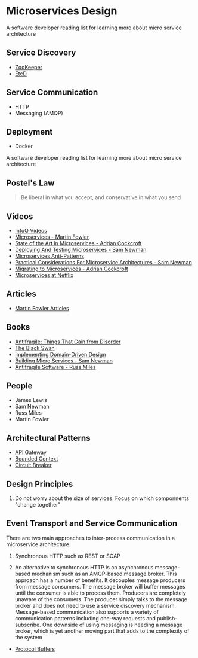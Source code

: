 # Microservices Design

A software developer reading list for learning more about micro service architecture

## Service Discovery

+ [ZooKeeper](http://zookeeper.apache.org)
+ [EtcD](https://github.com/coreos/etcd)

## Service Communication

+ HTTP
+ Messaging (AMQP)

## Deployment

+ Docker

A software developer reading list for learning more about micro service architecture

## Postel's Law

> Be liberal in what you accept, and conservative in what you send

## Videos

* [InfoQ Videos](http://www.infoq.com/microservices/presentations)
* [Microservices - Martin Fowler](https://www.youtube.com/watch?v=wgdBVIX9ifA)
* [State of the Art in Microservices - Adrian Cockcroft](https://www.youtube.com/watch?v=nMTaS07i3jk)
* [Deploying And Testing Microservices - Sam Newman](https://www.youtube.com/watch?v=FotoHYyY8Bo)
* [Microservices Anti-Patterns](https://www.youtube.com/watch?v=I56HzTKvZKc)
* [Practical Considerations For Microservice Architectures - Sam Newman](https://www.youtube.com/watch?v=5NOaUK74Jt4)
* [Migrating to Microservices - Adrian Cockcroft](http://www.infoq.com/presentations/migration-cloud-native)
* [Microservices at Netflix](https://www.youtube.com/watch?v=LEcdWVfbHvc)

## Articles

+ [Martin Fowler Articles](http://martinfowler.com/articles/microservices.html)

## Books

* [Antifragile: Things That Gain from Disorder](http://www.amazon.com/gp/product/0812979680)
* [The Black Swan](http://www.amazon.com/The-Black-Swan-Improbable-Robustness/dp/081297381X)
* [Implementing Domain-Driven Design](http://www.amazon.co.uk/Implementing-Domain-Driven-Design-Vaughn-Vernon/dp/0321834577)
* [Building Micro Services - Sam Newman](http://www.amazon.co.uk/Building-Microservices-Sam-Newman/dp/1491950358)
* [Antifragile Software - Russ Miles](https://leanpub.com/antifragilesoftware)

## People

* James Lewis
* Sam Newman
* Russ Miles
* Martin Fowler

## Architectural Patterns

* [API Gateway](http://microservices.io/patterns/apigateway.html)
* [Bounded Context](http://martinfowler.com/bliki/BoundedContext.html)
* [Circuit Breaker](http://martinfowler.com/bliki/CircuitBreaker.html)

## Design Principles

1. Do not worry about the size of services. Focus on which componnents "change together"

## Event Transport  and Service Communication

There are two main approaches to inter-process communication in a microservice architecture.

1. Synchronous HTTP such as REST or SOAP

2. An alternative to synchronous HTTP is an asynchronous message-based mechanism such as an AMQP-based message broker. This approach has a number of benefits. It decouples message producers from message consumers. The message broker will buffer messages until the consumer is able to process them. Producers are completely unaware of the consumers. The producer simply talks to the message broker and does not need to use a service discovery mechanism. Message-based communication also supports a variety of communication patterns including one-way requests and publish-subscribe. One downside of using messaging is needing a message broker, which is yet another moving part that adds to the complexity of the system

* [Protocol Buffers](https://github.com/google/protobuf/)
